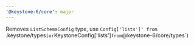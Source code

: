 ```yaml
---
'@keystone-6/core': major
---
```


Removes `ListSchemaConfig` type, use `Config['lists']' from `.keystone/types` (or `KeystoneConfig['lists']` from `@keystone-6/core/types`)
